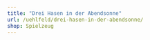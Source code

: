 ```yaml
---
title: "Drei Hasen in der Abendsonne"
url: /uehlfeld/drei-hasen-in-der-abendsonne/
shop: Spielzeug
---
```

